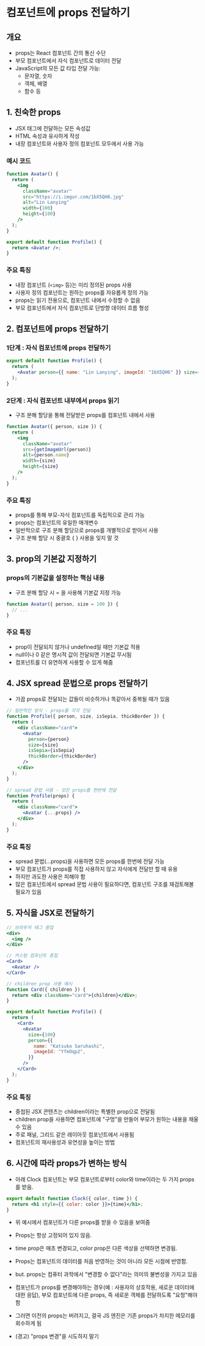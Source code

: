 # 컴포넌트에 props 전달하기

## 개요

- props는 React 컴포넌트 간의 통신 수단
- 부모 컴포넌트에서 자식 컴포넌트로 데이터 전달
- JavaScript의 모든 값 타입 전달 가능:
  - 문자열, 숫자
  - 객체, 배열
  - 함수 등

## 1. 친숙한 props

- JSX 태그에 전달하는 모든 속성값
- HTML 속성과 유사하게 작성
- 내장 컴포넌트와 사용자 정의 컴포넌트 모두에서 사용 가능

### 예시 코드

```jsx
function Avatar() {
  return (
    <img
      className="avatar"
      src="https://i.imgur.com/1bX5QH6.jpg"
      alt="Lin Lanying"
      width={100}
      height={100}
    />
  );
}

export default function Profile() {
  return <Avatar />;
}
```

### 주요 특징

- 내장 컴포넌트 (`<img>` 등)는 미리 정의된 props 사용
- 사용자 정의 컴포넌트는 원하는 props를 자유롭게 정의 가능
- props는 읽기 전용으로, 컴포넌트 내에서 수정할 수 없음
- 부모 컴포넌트에서 자식 컴포넌트로 단방향 데이터 흐름 형성

## 2. 컴포넌트에 props 전달하기

### 1단계 : 자식 컴포넌트에 props 전달하기

```jsx
export default function Profile() {
  return (
    <Avatar person={{ name: "Lin Lanying", imageId: "1bX5QH6" }} size={100} />
  );
}
```

### 2단계 : 자식 컴포넌트 내부에서 props 읽기

- 구조 분해 할당을 통해 전달받은 props를 컴포넌트 내에서 사용

```jsx
function Avatar({ person, size }) {
  return (
    <img
      className="avatar"
      src={getImageUrl(person)}
      alt={person.name}
      width={size}
      height={size}
    />
  );
}
```

### 주요 특징

- props를 통해 부모-자식 컴포넌트를 독립적으로 관리 가능
- props는 컴포넌트의 유일한 매개변수
- 일반적으로 구조 분해 할당으로 props를 개별적으로 받아서 사용
- 구조 분해 할당 시 중괄호 { } 사용을 잊지 말 것

## 3. prop의 기본값 지정하기

### props의 기본값을 설정하는 핵심 내용

- 구조 분해 할당 시 = 을 사용해 기본값 지정 가능

```jsx
function Avatar({ person, size = 100 }) {
  // ...
}
```

### 주요 특징

- prop이 전달되지 않거나 undefined일 때만 기본값 적용
- null이나 0 같은 명시적 값이 전달되면 기본값 무시됨
- 컴포넌트를 더 유연하게 사용할 수 있게 해줌

## 4. JSX spread 문법으로 props 전달하기

- 가끔 props로 전달되는 값들이 비슷하거나 똑같아서 중복될 때가 있음

```jsx
// 일반적인 방식 - props를 각각 전달
function Profile({ person, size, isSepia, thickBorder }) {
  return (
    <div className="card">
      <Avatar
        person={person}
        size={size}
        isSepia={isSepia}
        thickBorder={thickBorder}
      />
    </div>
  );
}

// spread 문법 사용 - 모든 props를 한번에 전달
function Profile(props) {
  return (
    <div className="card">
      <Avatar {...props} />
    </div>
  );
}
```

### 주요 특징

- spread 문법(...props)을 사용하면 모든 props를 한번에 전달 가능
- 부모 컴포넌트가 props를 직접 사용하지 않고 자식에게 전달만 할 때 유용
- 하지만 과도한 사용은 피해야 함
- 많은 컴포넌트에서 spread 문법 사용이 필요하다면, 컴포넌트 구조를 재검토해볼 필요가 있음

## 5. 자식을 JSX로 전달하기

```jsx
// 브라우저 태그 중첩
<div>
  <img />
</div>

// 커스텀 컴포넌트 중첩
<Card>
  <Avatar />
</Card>

// children prop 사용 예시
function Card({ children }) {
  return <div className="card">{children}</div>;
}

export default function Profile() {
  return (
    <Card>
      <Avatar
        size={100}
        person={{
          name: "Katsuko Saruhashi",
          imageId: "YfeOqp2",
        }}
      />
    </Card>
  );
}
```

### 주요 특징

- 중첩된 JSX 콘텐츠는 children이라는 특별한 prop으로 전달됨
- children prop을 사용하면 컴포넌트에 "구멍"을 만들어 부모가 원하는 내용을 채울 수 있음
- 주로 패널, 그리드 같은 레이아웃 컴포넌트에서 사용됨
- 컴포넌트의 재사용성과 유연성을 높이는 방법

## 6. 시간에 따라 props가 변하는 방식

- 아래 Clock 컴포넌트는 부모 컴포넌트로부터 color와 time이라는 두 가지 props를 받음.

```jsx
export default function Clock({ color, time }) {
  return <h1 style={{ color: color }}>{time}</h1>;
}
```

- 위 예시에서 컴포넌트가 다른 props를 받을 수 있음을 보여줌
- Props는 항상 고정되어 있지 않음.
- time prop은 매초 변경되고, color prop은 다른 색상을 선택하면 변경됨.
- Props는 컴포넌트의 데이터를 처음 반영하는 것이 아니라 모든 시점에 반영함.

- but. props는 컴퓨터 과학에서 "변경할 수 없다"라는 의미의 불변성을 가지고 있음
- 컴포넌트가 props를 변경해야하는 경우(예 : 사용자의 상호작용, 새로운 데이터에 대한 응답), 부모 컴포넌트에 다른 props, 즉 새로운 객체를 전달하도록 "요청"해야 함
- 그러면 이전의 props는 버려지고, 결국 JS 엔진은 기존 props가 차지한 메모리를 회수하게 됨

- (경고) "props 변경"을 시도하지 말기
